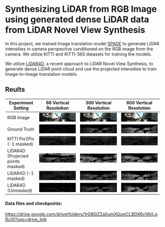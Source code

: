 # Synthesizing LiDAR from RGB Image using generated dense LiDAR data from LiDAR Novel View Synthesis  

In this project, we trained Image translation model [SPADE](https://github.com/NVlabs/SPADE/) to generate LiDAR intensities in camera perspective conditioned on the RGB image from the camera. We utilize KITTI and KITTI-360 datasets for training the models.

We utilize [LiDAR4D](https://github.com/ispc-lab/LiDAR4D), a recent approach to LiDAR Novel View Synthesis, to generate dense LiDAR point cloud and use the projected intensities to train Image-to-Image translation models.

## Reults
| Experiment Setting                     | 66 Vertical Resolution | 300 Vertical Resolution                                                                   | 600 Vertical Resolution                                                                   |
|----------------------------------------|-----------------------------------------------------------------------------------------|------------------------------------------------------------------------------------------|------------------------------------------------------------------------------------------|
| RGB Image                              | ![RGB Image 66](SPADE/qualitative_results/qualitative_66/rgb_0000_0000010769.png)        | ![RGB Image 300](SPADE/qualitative_results/qualitative_300/rgb_0000_0000010769.png)       | ![RGB Image 600](SPADE/qualitative_results/qualitative_600/rgb_0000_0000010769.png)       |
| Ground Truth                           | ![Ground Truth 66](SPADE/qualitative_results/qualitative_66/ground_truth_0000_0000010769.png) | ![Ground Truth 300](SPADE/qualitative_results/qualitative_300/ground_truth_0000_0000010769.png) | ![Ground Truth 600](SPADE/qualitative_results/qualitative_600/ground_truth_0000_0000010769.png) |
| KITTI Pix2Pix (-1 masked)              | ![KITTI Pix2Pix 66](SPADE/qualitative_results/qualitative_66/preds_spade_test_6_single_channel_0000_0000010769.png) | ![KITTI Pix2Pix 300](SPADE/qualitative_results/qualitative_66/preds_spade_test_6_single_channel_0000_0000010769.png) | ![KITTI Pix2Pix 600](SPADE/qualitative_results/qualitative_66/preds_spade_test_6_single_channel_0000_0000010769.png) |
| LiDAR4D (Projected points masked)      | ![LiDAR4D (Projected points masked) 66](SPADE/qualitative_results/qualitative_66/preds_spade_test_7_lidar_data_masked_0000_0000010769.png) | ![LiDAR4D (Projected points masked) 300](SPADE/qualitative_results/qualitative_300/preds_spade_res_300_masked_0000_0000010769.png) | ![LiDAR4D (Projected points masked) 600](SPADE/qualitative_results/qualitative_600/preds_spade_res_600_masked_0000_0000010769.png) |
| LiDAR4D (-1 masked)                    | ![LiDAR4D (-1 masked) 66](SPADE/qualitative_results/qualitative_66/preds_spade_test_8_lidar_data_masked_no_data_0000_0000010769.png) | ![LiDAR4D (-1 masked) 300](SPADE/qualitative_results/qualitative_300/preds_spade_res_300_masked_no_data_0000_0000010769.png) | ![LiDAR4D (-1 masked) 600](SPADE/qualitative_results/qualitative_600/preds_spade_res_600_masked_no_data_0000_0000010769.png) |
| LiDAR4D (Unmasked)                     | ![LiDAR4D (Unmasked) 66](SPADE/qualitative_results/qualitative_66/preds_spade_test_8_lidar_data_vanilla_0000_0000010769.png) | ![LiDAR4D (Unmasked) 300](SPADE/qualitative_results/qualitative_300/preds_spade_res_300_vanilla_0000_0000010769.png) | ![LiDAR4D (Unmasked) 600](SPADE/qualitative_results/qualitative_600/preds_spade_res_600_vanilla_0000_0000010769.png) |



#### Data files and checkpoints:

https://drive.google.com/drive/folders/1rG8l0ZZa0umXQzeiCLBDX6x1AVLgRu10?usp=drive_link
